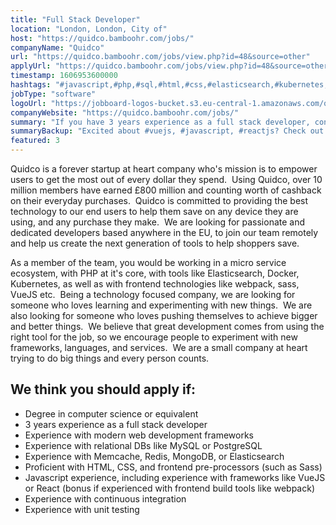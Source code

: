 ```yaml
---
title: "Full Stack Developer"
location: "London, London, City of"
host: "https://quidco.bamboohr.com/jobs/"
companyName: "Quidco"
url: "https://quidco.bamboohr.com/jobs/view.php?id=48&source=other"
applyUrl: "https://quidco.bamboohr.com/jobs/view.php?id=48&source=other"
timestamp: 1606953600000
hashtags: "#javascript,#php,#sql,#html,#css,#elasticsearch,#kubernetes,#docker,#redis,#reactjs,#vuejs"
jobType: "software"
logoUrl: "https://jobboard-logos-bucket.s3.eu-central-1.amazonaws.com/quidco"
companyWebsite: "https://quidco.bamboohr.com/jobs/"
summary: "If you have 3 years experience as a full stack developer, consider applying to Quidco's job post for a new full stack developer."
summaryBackup: "Excited about #vuejs, #javascript, #reactjs? Check out this job post!"
featured: 3
---
```


Quidco is a forever startup at heart company who's mission is to empower users to get the most out of every dollar they spend.  Using Quidco, over 10 million members have earned £800 million and counting worth of cashback on their everyday purchases.  Quidco is committed to providing the best technology to our end users to help them save on any device they are using, and any purchase they make.  We are looking for passionate and dedicated developers based anywhere in the EU, to join our team remotely and help us create the next generation of tools to help shoppers save.

As a member of the team, you would be working in a micro service ecosystem, with PHP at it's core, with tools like Elasticsearch, Docker, Kubernetes, as well as with frontend technologies like webpack, sass, VueJS etc.  Being a technology focused company, we are looking for someone who loves learning and experimenting with new things.  We are also looking for someone who loves pushing themselves to achieve bigger and better things.  We believe that great development comes from using the right tool for the job, so we encourage people to experiment with new frameworks, languages, and services.  We are a small company at heart trying to do big things and every person counts.

## We think you should apply if:

*   Degree in computer science or equivalent
*   3 years experience as a full stack developer
*   Experience with modern web development frameworks
*   Experience with relational DBs like MySQL or PostgreSQL
*   Experience with Memcache, Redis, MongoDB, or Elasticsearch
*   Proficient with HTML, CSS, and frontend pre-processors (such as Sass)
*   Javascript experience, including experience with frameworks like VueJS or React (bonus if experienced with frontend build tools like webpack)
*   Experience with continuous integration
*   Experience with unit testing
